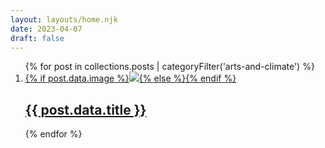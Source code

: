 ```yaml
---
layout: layouts/home.njk
date: 2023-04-07
draft: false
---
```

<ol reversed class="postlist grid grid-cols-1 md:grid-cols-2 grid-rows-2 gap-4 grid-flow-row" style="counter-reset: start-from {{ (postslistCounter or postslist.length) + 1 }}">{% for post in collections.posts | categoryFilter('arts-and-climate') %}<li class="postlist-item{% if post.url == url %} postlist-item-active{% endif %} relative">
		<a href="{{ post.url }}" >{% if post.data.image %}<img src="{{ post.data.image }}" class="object-cover h-full w-full aspect-square" />{% else %}{% endif %}
		<h2 class="absolute bottom-0 h-24 inset-x-0 backdrop-blur-xl p-2 text-center text-white flex flex-column items-center">
		<span class="inline-block text-center w-full">
			{{ post.data.title }}
		<span>
		</h2>
		</a>
	</li>
{% endfor %}
</ol>